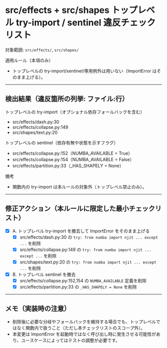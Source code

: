 # src/effects + src/shapes トップレベル try-import / sentinel 違反チェックリスト

対象範囲: `src/effects/`, `src/shapes/`

適用ルール（本項のみ）
- トップレベルの try-import/sentinel/専用例外は用いない（ImportError はそのまま上げる）。

---

## 検出結果（違反箇所の列挙: ファイル:行）

トップレベルの try-import（オプショナル依存フォールバックを含む）
- src/effects/dash.py:30
- src/effects/collapse.py:149
- src/shapes/text.py:20

トップレベルの sentinel（依存有無や状態を示すフラグ）
- src/effects/collapse.py:152（NUMBA_AVAILABLE = True）
- src/effects/collapse.py:154（NUMBA_AVAILABLE = False）
- src/effects/partition.py:33（_HAS_SHAPELY = None）

備考
- 関数内の try-import は本ルールの対象外（トップレベル禁止のみ）。

---

## 修正アクション（本ルールに限定した最小チェックリスト）

- [x] A. トップレベル try-import を撤去して ImportError をそのまま上げる
  - [x] src/effects/dash.py:30 の `try: from numba import njit ... except ...` を削除
  - [x] src/effects/collapse.py:149 の `try: from numba import njit ... except ...` を削除
  - [x] src/shapes/text.py:20 の `try: from numba import njit ... except ...` を削除

- [x] B. トップレベル sentinel を撤去
  - [x] src/effects/collapse.py:152,154 の `NUMBA_AVAILABLE` 定義を削除
  - [x] src/effects/partition.py:33 の `_HAS_SHAPELY = None` を削除

---

## メモ（実装時の注意）

- 削除後に必要な分岐やフォールバックを維持する場合でも、トップレベルではなく関数内で扱うこと（ただし本チェックリストのスコープ外）。
- 本変更は ImportError を起動時ではなく呼び出し時に発生させる可能性があり、ユースケースによってはテストの調整が必要です。
